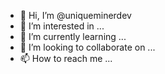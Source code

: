 - 👋 Hi, I’m @uniqueminerdev
- 👀 I’m interested in ...
- 🌱 I’m currently learning ...
- 💞️ I’m looking to collaborate on ...
- 📫 How to reach me ...

<!---
uniqueminerdev/uniqueminerdev is a ✨ special ✨ repository because its `README.md` (this file) appears on your GitHub profile.
You can click the Preview link to take a look at your changes.
--->
